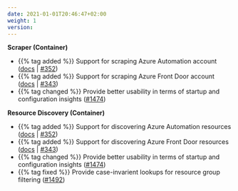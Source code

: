 ```yaml
---
date: 2021-01-01T20:46:47+02:00
weight: 1
version:
---
```


**Scraper (Container)**

- {{% tag added %}} Support for scraping Azure Automation account ([docs](https://promitor.io/configuration/v2.x/metrics/automation-account)
 | [#352](https://github.com/tomkerkhove/promitor/issues/352))
- {{% tag added %}} Support for scraping Azure Front Door account ([docs](https://promitor.io/configuration/v2.x/metrics/front-door)
 | [#343](https://github.com/tomkerkhove/promitor/issues/343))
- {{% tag changed %}} Provide better usability in terms of startup and configuration insights ([#1474](https://github.com/tomkerkhove/promitor/issues/1474))

**Resource Discovery (Container)**

- {{% tag added %}} Support for discovering Azure Automation resources ([docs](https://promitor.io/configuration/v2.x/metrics/automation-account)
 | [#352](https://github.com/tomkerkhove/promitor/issues/352))
- {{% tag added %}} Support for discovering Azure Front Door resources ([docs](https://promitor.io/configuration/v2.x/metrics/front-door)
 | [#343](https://github.com/tomkerkhove/promitor/issues/343))
- {{% tag changed %}} Provide better usability in terms of startup and configuration insights ([#1474](https://github.com/tomkerkhove/promitor/issues/1474))
- {{% tag fixed %}} Provide case-invarient lookups for resource group filtering ([#1492](https://github.com/tomkerkhove/promitor/issues/1492))
